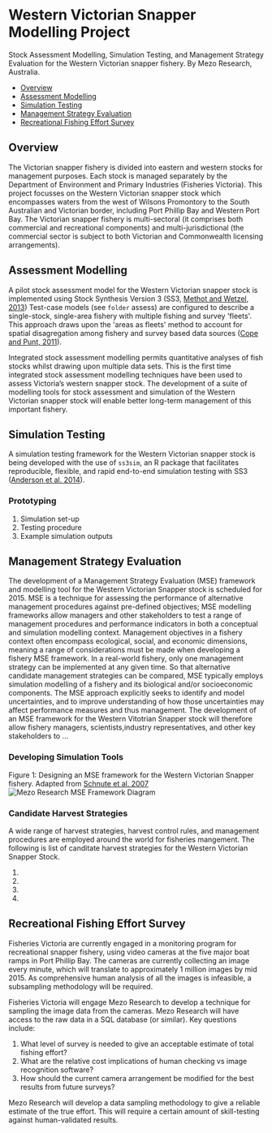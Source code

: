 
Western Victorian Snapper Modelling Project
============================================

Stock Assessment Modelling, Simulation Testing, and Management Strategy Evaluation for the Western Victorian snapper fishery. By Mezo Research, Australia.

- [Overview](#stock-assessment)
- [Assessment Modelling](#assessment-modelling)
- [Simulation Testing](#simulation-testing)
- [Management Strategy Evaluation](#management-strategy-evaluation)
- [Recreational Fishing Effort Survey](#recreational-effort-survey)

## Overview
The Victorian snapper fishery is divided into eastern and western stocks for management purposes. Each stock is managed separately by the Department of Environment and Primary Industries (Fisheries Victoria). This project focusses on the Western Victorian snapper stock which encompasses waters from the west of Wilsons Promontory to the South Australian and Victorian border, including Port Phillip Bay and Western Port Bay. The Victorian snapper fishery is multi-sectoral (it comprises both commercial and recreational components) and multi-jurisdictional (the commercial sector is subject to both Victorian and Commonwealth licensing arrangements).

## Assessment Modelling
A pilot stock assessment model for the Western Victorian snapper stock is implemented using Stock Synthesis Version 3 (SS3, [Methot and Wetzel, 2013](http://dx.doi.org/doi:10.1016/j.fishres.2012.10.012)) Test-case models (see `folder` assess) are configured to describe a single-stock, single-area fishery with multiple fishing and survey 'fleets'. This approach draws upon the 'areas as fleets' method to account for spatial disagregation among fishery and survey based data sources ([Cope and Punt, 2011](http://dx.doi.org/10.1016/j.fishres.2010.10.002)).

Integrated stock assessment modelling permits quantitative analyses of fish stocks whilst drawing upon multiple data sets. This is the first time integrated stock assessment modelling techniques have been used to assess Victoria’s western snapper stock. The development of a suite of modelling tools for stock assessment and simulation of the Western Victorian snapper stock will enable better long-term management of this important fishery.

## Simulation Testing
A simulation testing framework for the Western Victorian snapper stock is being developed with the use of `ss3sim`, an R package that facilitates reproducible, flexible, and rapid end-to-end simulation testing with SS3 ([Anderson et al. 2014](http://www.plosone.org/article/info%3Adoi%2F10.1371%2Fjournal.pone.0092725)).

### Prototyping
1. Simulation set-up
2. Testing procedure
3. Example simulation outputs

## Management Strategy Evaluation
The development of a Management Strategy Evaluation (MSE) framework and modelling tool for the Western Victorian Snapper stock is scheduled for 2015. MSE is a technique for assessing the performance of alternative management procedures against pre-defined objectives; MSE modelling frameworks allow managers and other stakeholders to test a range of management procedures and performance indicators in both a conceptual and simulation modelling context. Management objectives in a fishery context often encompass ecological, social, and economic dimensions, meaning a range of considerations must be made when developing a fishery MSE framework.  In a real-world fishery, only one management strategy can be implemented at any given time. So that alternative candidate management strategies can be compared, MSE typically employs simulation modelling of a fishery and its biological and/or socioeconomic components. The MSE approach explicitly seeks to identify and model uncertainties, and to improve understanding of how those uncertainties may affect performance measures and thus management. The development of an MSE framework for the Western Vitotrian Snapper stock will therefore allow fishery managers, scientists,industry representatives, and other key stakeholders to ...

### Developing Simulation Tools
Figure 1: Designing an MSE framework for the Western Victorian Snapper fishery. Adapted from [Schnute et al. 2007](10.1093/icesjms/fsm109) ![Mezo Research MSE Framework Diagram](https://github.com/Mezo-research/snapper/blob/master/images/mse-framework.png "Proposed Snapper MSE Framework")

### Candidate Harvest Strategies
A wide range of harvest strategies, harvest control rules, and management procedures are employed around the world for fisheries mangement. The following is list of canditate harvest strategies for the Western Victorian Snapper Stock. 

1.
2.
3.
4.


## Recreational Fishing Effort Survey
Fisheries Victoria are currently engaged in a monitoring program for recreational snapper fishery, using video cameras at the five major boat ramps in Port Phillip Bay. The cameras are currently collecting an image every minute, which will translate to approximately 1 million images by mid 2015. As comprehensive human analysis of all the images is infeasible, a subsampling methodology will be required.

Fisheries Victoria will engage Mezo Research to develop a technique for sampling the image data from the cameras. Mezo Research will have access to the raw data in a SQL database (or similar). Key questions include:

1. What level of survey is needed to give an acceptable estimate of total fishing effort?
2. What are the relative cost implications of human checking vs image recognition software?
3. How should the current camera arrangement be modified for the best results from future surveys?

Mezo Research will develop a data sampling methodology to give a reliable estimate of the true effort. This will require a certain amount of skill-testing against human-validated results. 
